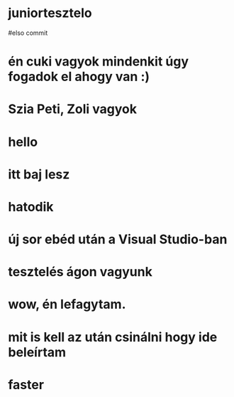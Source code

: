 # juniortesztelo
#elso commit
# én cuki vagyok mindenkit úgy fogadok el ahogy van :)
# Szia Peti, Zoli vagyok
# hello
# itt baj lesz
# hatodik
# új sor ebéd után a Visual Studio-ban
# tesztelés ágon vagyunk
# wow, én lefagytam. 
# mit is kell az után csinálni hogy ide beleírtam
# faster
